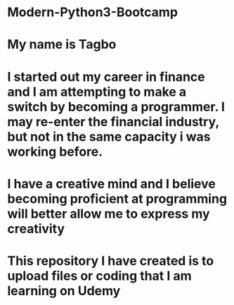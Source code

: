 # Modern-Python3-Bootcamp
# My name is Tagbo
# I started out my career in finance and I am attempting to make a switch by becoming a programmer. I may re-enter the financial industry, but not in the same capacity i was working before.
# I have a creative mind and I believe becoming proficient at programming will better allow me to express my creativity
# This repository I have created is to upload files or coding that I am learning on Udemy
